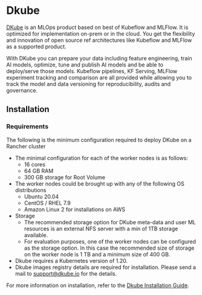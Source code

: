# Dkube

[DKube](https://dkube.io/) is an MLOps product based on best of Kubeflow and MLFlow. It is optimized for implementation on-prem or in the cloud. You get the flexibility and innovation of open source ref architectures like Kubeflow and MLFlow as a supported product.

With DKube you can prepare your data including feature engineering, train AI models, optimize, tune and publish AI models and be able to deploy/serve those models.  Kubeflow pipelines, KF Serving, MLFlow experiment tracking and comparison are all provided while allowing you to track the model and data versioning for reproducibility, audits and governance.

## Installation

### Requirements
The following is the minimum configuration required to deploy DKube on a Rancher cluster
- The minimal configuration for each of the worker nodes is as follows:
  - 16 cores
  - 64 GB RAM
  - 300 GB storage for Root Volume
- The worker nodes could be brought up with any of the following OS distributions
  - Ubuntu 20.04
  - CentOS / RHEL 7.9
  - Amazon Linux 2 for installations on AWS
- Storage
  - The recommended storage option for DKube meta-data and user ML resources is an external NFS server with a min of 1TB storage available.
  - For evaluation purposes, one of the worker nodes can be configured as the storage option. In this case the recommended size of storage on the worker node is 1 TB and a minimum size of 400 GB.
- Dkube requires a Kubernetes version of 1.20.
- Dkube images registry details are required for installation. Please send a mail to support@dkube.io for the details.

For more information on installation, refer to the [Dkube Installation Guide](https://dkube.io/install/install3_x/Install-Advanced.html).

